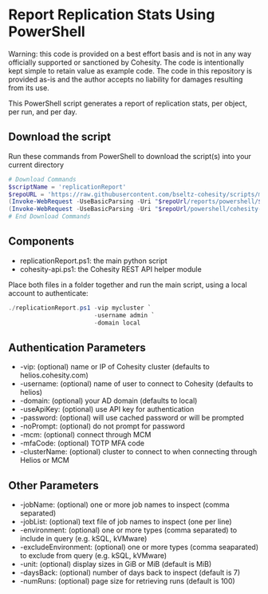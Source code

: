 # Report Replication Stats Using PowerShell

Warning: this code is provided on a best effort basis and is not in any way officially supported or sanctioned by Cohesity. The code is intentionally kept simple to retain value as example code. The code in this repository is provided as-is and the author accepts no liability for damages resulting from its use.

This PowerShell script generates a report of replication stats, per object, per run, and per day.

## Download the script

Run these commands from PowerShell to download the script(s) into your current directory

```powershell
# Download Commands
$scriptName = 'replicationReport'
$repoURL = 'https://raw.githubusercontent.com/bseltz-cohesity/scripts/master'
(Invoke-WebRequest -UseBasicParsing -Uri "$repoUrl/reports/powershell/$scriptName/$scriptName.ps1").content | Out-File "$scriptName.ps1"; (Get-Content "$scriptName.ps1") | Set-Content "$scriptName.ps1"
(Invoke-WebRequest -UseBasicParsing -Uri "$repoUrl/powershell/cohesity-api/cohesity-api.ps1").content | Out-File cohesity-api.ps1; (Get-Content cohesity-api.ps1) | Set-Content cohesity-api.ps1
# End Download Commands
```

## Components

* replicationReport.ps1: the main python script
* cohesity-api.ps1: the Cohesity REST API helper module

Place both files in a folder together and run the main script, using a local account to authenticate:

```powershell
./replicationReport.ps1 -vip mycluster `
                        -username admin `
                        -domain local
```

## Authentication Parameters

* -vip: (optional) name or IP of Cohesity cluster (defaults to helios.cohesity.com)
* -username: (optional) name of user to connect to Cohesity (defaults to helios)
* -domain: (optional) your AD domain (defaults to local)
* -useApiKey: (optional) use API key for authentication
* -password: (optional) will use cached password or will be prompted
* -noPrompt: (optional) do not prompt for password
* -mcm: (optional) connect through MCM
* -mfaCode: (optional) TOTP MFA code
* -clusterName: (optional) cluster to connect to when connecting through Helios or MCM

## Other Parameters

* -jobName: (optional) one or more job names to inspect (comma separated)
* -jobList: (optional) text file of job names to inspect (one per line)
* -environment: (optional) one or more types (comma separated) to include in query (e.g. kSQL, kVMware)
* -excludeEnvironment: (optional) one or more types (comma seaparated) to exclude from query  (e.g. kSQL, kVMware)
* -unit: (optional) display sizes in GiB or MiB (default is MiB)
* -daysBack: (optional) number of days back to inspect (default is 7)
* -numRuns: (optional) page size for retrieving runs (default is 100)
